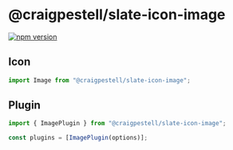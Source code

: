 # @craigpestell/slate-icon-image

[![npm version](https://badge.fury.io/js/%40canner%2Fslate-icon-image.svg)](https://badge.fury.io/js/%40canner%2Fslate-icon-image)

## Icon

```js
import Image from "@craigpestell/slate-icon-image";
```

## Plugin

```js
import { ImagePlugin } from "@craigpestell/slate-icon-image";

const plugins = [ImagePlugin(options)];
```
